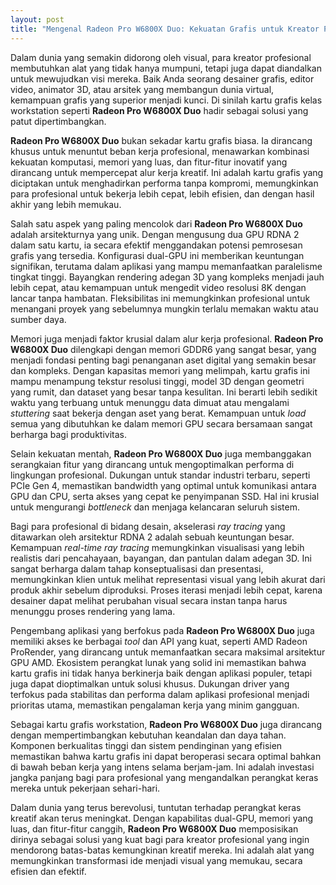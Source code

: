 ```yaml
---
layout: post
title: "Mengenal Radeon Pro W6800X Duo: Kekuatan Grafis untuk Kreator Profesional"
---
```


Dalam dunia yang semakin didorong oleh visual, para kreator profesional membutuhkan alat yang tidak hanya mumpuni, tetapi juga dapat diandalkan untuk mewujudkan visi mereka. Baik Anda seorang desainer grafis, editor video, animator 3D, atau arsitek yang membangun dunia virtual, kemampuan grafis yang superior menjadi kunci. Di sinilah kartu grafis kelas workstation seperti **Radeon Pro W6800X Duo** hadir sebagai solusi yang patut dipertimbangkan.

**Radeon Pro W6800X Duo** bukan sekadar kartu grafis biasa. Ia dirancang khusus untuk menuntut beban kerja profesional, menawarkan kombinasi kekuatan komputasi, memori yang luas, dan fitur-fitur inovatif yang dirancang untuk mempercepat alur kerja kreatif. Ini adalah kartu grafis yang diciptakan untuk menghadirkan performa tanpa kompromi, memungkinkan para profesional untuk bekerja lebih cepat, lebih efisien, dan dengan hasil akhir yang lebih memukau.

Salah satu aspek yang paling mencolok dari **Radeon Pro W6800X Duo** adalah arsitekturnya yang unik. Dengan mengusung dua GPU RDNA 2 dalam satu kartu, ia secara efektif menggandakan potensi pemrosesan grafis yang tersedia. Konfigurasi dual-GPU ini memberikan keuntungan signifikan, terutama dalam aplikasi yang mampu memanfaatkan paralelisme tingkat tinggi. Bayangkan rendering adegan 3D yang kompleks menjadi jauh lebih cepat, atau kemampuan untuk mengedit video resolusi 8K dengan lancar tanpa hambatan. Fleksibilitas ini memungkinkan profesional untuk menangani proyek yang sebelumnya mungkin terlalu memakan waktu atau sumber daya.

Memori juga menjadi faktor krusial dalam alur kerja profesional. **Radeon Pro W6800X Duo** dilengkapi dengan memori GDDR6 yang sangat besar, yang menjadi fondasi penting bagi penanganan aset digital yang semakin besar dan kompleks. Dengan kapasitas memori yang melimpah, kartu grafis ini mampu menampung tekstur resolusi tinggi, model 3D dengan geometri yang rumit, dan dataset yang besar tanpa kesulitan. Ini berarti lebih sedikit waktu yang terbuang untuk menunggu data dimuat atau mengalami _stuttering_ saat bekerja dengan aset yang berat. Kemampuan untuk _load_ semua yang dibutuhkan ke dalam memori GPU secara bersamaan sangat berharga bagi produktivitas.

Selain kekuatan mentah, **Radeon Pro W6800X Duo** juga membanggakan serangkaian fitur yang dirancang untuk mengoptimalkan performa di lingkungan profesional. Dukungan untuk standar industri terbaru, seperti PCIe Gen 4, memastikan bandwidth yang optimal untuk komunikasi antara GPU dan CPU, serta akses yang cepat ke penyimpanan SSD. Hal ini krusial untuk mengurangi _bottleneck_ dan menjaga kelancaran seluruh sistem.

Bagi para profesional di bidang desain, akselerasi _ray tracing_ yang ditawarkan oleh arsitektur RDNA 2 adalah sebuah keuntungan besar. Kemampuan _real-time ray tracing_ memungkinkan visualisasi yang lebih realistis dari pencahayaan, bayangan, dan pantulan dalam adegan 3D. Ini sangat berharga dalam tahap konseptualisasi dan presentasi, memungkinkan klien untuk melihat representasi visual yang lebih akurat dari produk akhir sebelum diproduksi. Proses iterasi menjadi lebih cepat, karena desainer dapat melihat perubahan visual secara instan tanpa harus menunggu proses rendering yang lama.

Pengembang aplikasi yang berfokus pada **Radeon Pro W6800X Duo** juga memiliki akses ke berbagai _tool_ dan API yang kuat, seperti AMD Radeon ProRender, yang dirancang untuk memanfaatkan secara maksimal arsitektur GPU AMD. Ekosistem perangkat lunak yang solid ini memastikan bahwa kartu grafis ini tidak hanya berkinerja baik dengan aplikasi populer, tetapi juga dapat dioptimalkan untuk solusi khusus. Dukungan driver yang terfokus pada stabilitas dan performa dalam aplikasi profesional menjadi prioritas utama, memastikan pengalaman kerja yang minim gangguan.

Sebagai kartu grafis workstation, **Radeon Pro W6800X Duo** juga dirancang dengan mempertimbangkan kebutuhan keandalan dan daya tahan. Komponen berkualitas tinggi dan sistem pendinginan yang efisien memastikan bahwa kartu grafis ini dapat beroperasi secara optimal bahkan di bawah beban kerja yang intens selama berjam-jam. Ini adalah investasi jangka panjang bagi para profesional yang mengandalkan perangkat keras mereka untuk pekerjaan sehari-hari.

Dalam dunia yang terus berevolusi, tuntutan terhadap perangkat keras kreatif akan terus meningkat. Dengan kapabilitas dual-GPU, memori yang luas, dan fitur-fitur canggih, **Radeon Pro W6800X Duo** memposisikan dirinya sebagai solusi yang kuat bagi para kreator profesional yang ingin mendorong batas-batas kemungkinan kreatif mereka. Ini adalah alat yang memungkinkan transformasi ide menjadi visual yang memukau, secara efisien dan efektif.
